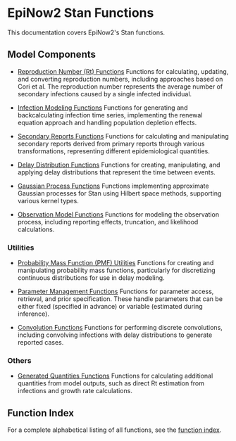 # EpiNow2 Stan Functions

This documentation covers EpiNow2's Stan functions.

## Model Components

* [Reproduction Number (Rt) Functions](./html/rt_8stan.html)
  Functions for calculating, updating, and converting reproduction numbers, including approaches based on Cori et al. The reproduction number represents the average number of secondary infections caused by a single infected individual.

* [Infection Modeling Functions](./html/infections_8stan.html)
  Functions for generating and backcalculating infection time series, implementing the renewal equation approach and handling population depletion effects.

* [Secondary Reports Functions](./html/secondary_8stan.html)
  Functions for calculating and manipulating secondary reports derived from primary reports through various transformations, representing different epidemiological quantities.

* [Delay Distribution Functions](./html/delays_8stan.html)
  Functions for creating, manipulating, and applying delay distributions that represent the time between events.

* [Gaussian Process Functions](./html/gaussian__process_8stan.html)
  Functions implementing approximate Gaussian processes for Stan using Hilbert space methods, supporting various kernel types.

* [Observation Model Functions](./html/observation__model_8stan.html)
  Functions for modeling the observation process, including reporting effects, truncation, and likelihood calculations.

### Utilities

* [Probability Mass Function (PMF) Utilities](./html/pmfs_8stan.html)
  Functions for creating and manipulating probability mass functions, particularly for discretizing continuous distributions for use in delay modeling.

* [Parameter Management Functions](./html/params_8stan.html)
  Functions for parameter access, retrieval, and prior specification. These handle parameters that can be either fixed (specified in advance) or variable (estimated during inference).

* [Convolution Functions](./html/convolve_8stan.html)
  Functions for performing discrete convolutions, including convolving infections with delay distributions to generate reported cases.

### Others

* [Generated Quantities Functions](./html/generated__quantities_8stan.html)
  Functions for calculating additional quantities from model outputs, such as direct Rt estimation from infections and growth rate calculations.

## Function Index

For a complete alphabetical listing of all functions, see the [function index](./html/functions.html).
